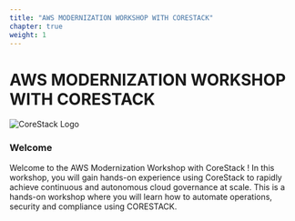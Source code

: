 ```yaml
---
title: "AWS MODERNIZATION WORKSHOP WITH CORESTACK"
chapter: true
weight: 1
---
```


# AWS MODERNIZATION WORKSHOP WITH CORESTACK

![CoreStack Logo](../images/CoreStack.png "CoreStack Logo")
### Welcome

Welcome to the AWS Modernization Workshop with CoreStack ! In this workshop, you will gain hands-on experience using CoreStack to rapidly achieve continuous and autonomous cloud governance at scale. This is a hands-on workshop where you will learn how to automate operations, security and compliance using CORESTACK.
